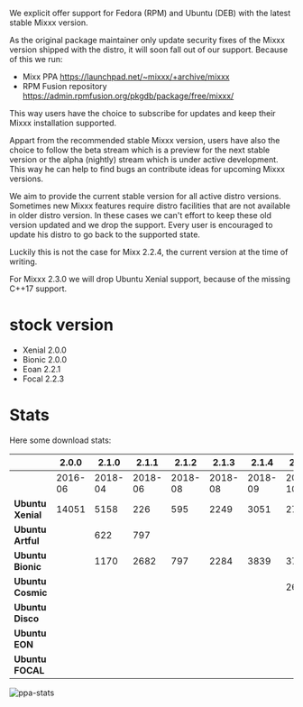 We explicit offer support for Fedora (RPM) and Ubuntu (DEB) with the latest stable Mixxx version.  

As the original package maintainer only update security fixes of the Mixxx version shipped with the distro, it will soon fall out of our support. Because of this we run: 
* Mixx PPA https://launchpad.net/~mixxx/+archive/mixxx
* RPM Fusion repository https://admin.rpmfusion.org/pkgdb/package/free/mixxx/
 
This way users have the choice to subscribe for updates and keep their Mixxx installation supported. 

Appart from the recommended stable Mixxx version, users have also the choice to follow the beta stream which is a preview for the next stable version or the alpha (nightly) stream which is under active development. This way he can help to find bugs an contribute ideas for upcoming Mixxx versions. 

We aim to provide the current stable version for all active distro versions. Sometimes new Mixxx features require distro facilities that are not available in older distro version. In these cases we can't effort to keep these old version updated and we drop the support. 
Every user is encouraged to update his distro to go back to the supported state.   

Luckily this is not the case for Mixx 2.2.4, the current version at the time of writing. 

For Mixxx 2.3.0 we will drop Ubuntu Xenial support, because of the missing C++17 support. 

# stock version # 

* Xenial 2.0.0
* Bionic 2.0.0
* Eoan 2.2.1
* Focal 2.2.3

# Stats #

Here some download stats:

|                | 2.0.0   | 2.1.0   | 2.1.1   |  2.1.2    | 2.1.3   | 2.1.4   | 2.1.5   | 2.2.0   | 2.2.1   |  2.2.2    | 2.2.3   | 2.2.4    
| -------------- | --------| ------- | ------- | --------- | ------- | ------- | ------- | ------- | ------- | --------- | ------- | -----
|                | 2016-06 | 2018-04 | 2018-06 | 2018-08   | 2018-08 | 2018-09 | 2018-10 | 2018-12 | 2019-04 | 2019-08   | 2019-12 | 2020-06
**Ubuntu Xenial**| 14051   | 5158    | 226     | 595       | 2249    | 3051    | 2715    | 3641    | 2720    | 2471      | 2419    | 956
**Ubuntu Artful**|         | 622     | 797     |           |         |         |         |         |         |           |         |    
**Ubuntu Bionic**|         | 1170    | 2682    | 797       | 2284    | 3839    | 3788    | 7566    | 7566    | 8094      | 9738    | 8180
**Ubuntu Cosmic**|         |         |         |           |         |         | 267     | 934     | 543     |           |         |      
**Ubuntu Disco** |         |         |         |           |         |         |         |         |         |           |         |      
**Ubuntu EON**   |         |         |         |           |         |         |         |         |         |           |         | 339 
**Ubuntu FOCAL** |         |         |         |           |         |         |         |         |         |           |         | 1003

![ppa-stats](https://user-images.githubusercontent.com/1777442/86859664-6d1d1680-c0c3-11ea-8eb1-8e8ca2a00cfa.png)

 
